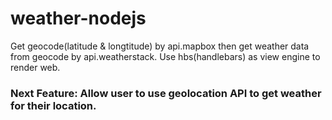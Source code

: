 # weather-nodejs
Get geocode(latitude &amp; longtitude) by api.mapbox then get weather data from geocode by api.weatherstack. Use hbs(handlebars) as view engine to render web.

### Next Feature: Allow user to use geolocation API to get weather for their location.
